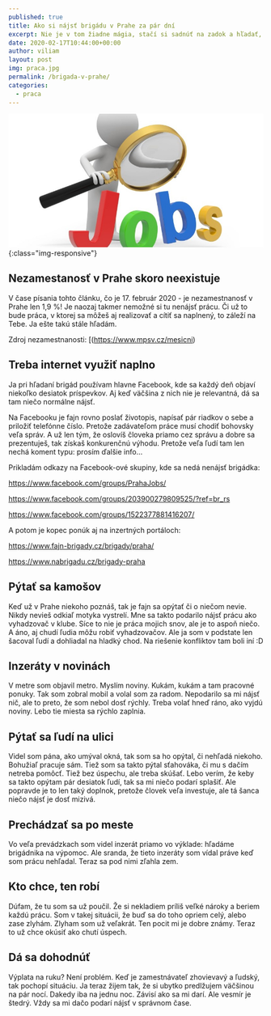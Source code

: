 ```yaml
---
published: true
title: Ako si nájsť brigádu v Prahe za pár dní
excerpt: Nie je v tom žiadne mágia, stačí si sadnúť na zadok a hľadať, a hľadať...
date: 2020-02-17T10:44:00+00:00
author: viliam
layout: post
img: praca.jpg
permalink: /brigada-v-prahe/
categories:
  - praca
---
```


![Viliam Brozman](/images/praca-b.jpg){:class="img-responsive"}

## Nezamestanosť v Prahe skoro neexistuje

V čase písania tohto článku, čo je 17. február 2020 - je nezamestnanosť v Prahe len 1,9 %! Je naozaj takmer nemožné si tu nenájsť prácu. Či už to bude práca, v ktorej sa môžeš aj realizovať a cítiť sa naplnený, to záleží na Tebe. Ja ešte takú stále hľadám.

Zdroj nezamestnanosti: [(https://www.mpsv.cz/mesicni)

## Treba internet využiť naplno

Ja pri hľadaní brigád používam hlavne Facebook, kde sa každý deň objaví niekoľko desiatok príspevkov. Aj keď väčšina z nich nie je relevantná, dá sa tam niečo normálne nájsť.

Na Facebooku je fajn rovno poslať životopis, napísať pár riadkov o sebe a priložiť telefónne číslo. Pretože zadávateľom práce musí chodiť bohovsky veľa správ. A už len tým, že oslovíš človeka priamo cez správu a dobre sa prezentuješ, tak získaš konkurenčnú výhodu. Pretože veľa ľudí tam len nechá koment typu: prosím ďalšie info... 

Prikladám odkazy na Facebook-ové skupiny, kde sa nedá nenájsť brigádka:

https://www.facebook.com/groups/PrahaJobs/

https://www.facebook.com/groups/203900279809525/?ref=br_rs

https://www.facebook.com/groups/1522377881416207/

A potom je kopec ponúk aj na inzertných portáloch:

https://www.fajn-brigady.cz/brigady/praha/

https://www.nabrigadu.cz/brigady-praha

## Pýtať sa kamošov

Keď už v Prahe niekoho poznáš, tak je fajn sa opýtať či o niečom nevie. Nikdy nevieš odkiaľ motyka vystrelí. Mne sa takto podarilo nájsť prácu ako vyhadzovač v klube. Síce to nie je práca mojich snov, ale je to aspoň niečo. A áno, aj chudí ľudia môžu robiť vyhadzovačov. Ale ja som v podstate len šacoval ľudí a dohliadal na hladký chod. Na riešenie konfliktov tam boli iní :D

## Inzeráty v novinách

V metre som objavil metro. Myslím noviny. Kukám, kukám a tam pracovné ponuky. Tak som zobral mobil a volal som za radom. Nepodarilo sa mi nájsť nič, ale to preto, že som nebol dosť rýchly. Treba volať hneď ráno, ako vyjdú noviny. Lebo tie miesta sa rýchlo zaplnia.

## Pýtať sa ľudí na ulici

Videl som pána, ako umýval okná, tak som sa ho opýtal, či nehľadá niekoho. Bohužiaľ pracuje sám. Tiež som sa takto pýtal sťahováka, či mu s dačím netreba pomôcť. Tiež bez úspechu, ale treba skúšať. Lebo verím, že keby sa takto opýtam pár desiatok ľudí, tak sa mi niečo podarí splašiť. Ale popravde je to len taký doplnok, pretože človek veľa investuje, ale tá šanca niečo nájsť je dosť mizivá.

## Prechádzať sa po meste

Vo veľa prevádzkach som videl inzerát priamo vo výklade: hľadáme brigádnika na výpomoc. Ale sranda, že tieto inzeráty som vídal práve keď som prácu nehľadal. Teraz sa pod nimi zľahla zem.

## Kto chce, ten robí

Dúfam, že tu som sa už poučil. Že si nekladiem príliš veľké nároky a beriem každú prácu. Som v takej situácii, že buď sa do toho opriem celý, alebo zase zlyhám. Zlyham som už veľakrát. Ten pocit mi je dobre známy. Teraz to už chce okúsiť ako chutí úspech.

## Dá sa dohodnúť

Výplata na ruku? Není problém. Keď je zamestnávateľ zhovievavý a ľudský, tak pochopí situáciu. Ja teraz žijem tak, že si ubytko predlžujem väčšinou na pár nocí. Dakedy iba na jednu noc. Závisí ako sa mi darí. Ale vesmír je štedrý. Vždy sa mi dačo podarí nájsť v správnom čase.
